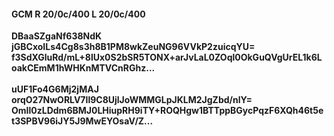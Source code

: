 #### GCM R 20/0c/400 L 20/0c/400
**DBaaSZgaNf638NdK**<br/>**jGBCxoILs4Cg8s3h8B1PM8wkZeuNG96VVkP2zuicqYU=**<br/>**f3SdXGluRd/mL+8lUx0S2bSR5TONX+arJvLaL0ZOql0OkGuQVgUrEL1k6LoakCEmM1hWHKnMTVCnRGhz...**<br/><br/>
**uUF1Fo4G6Mj2jMAJ**<br/>**orqO27NwORLV7Il9C8UjlJoWMMGLpJKLM2JgZbd/nlY=**<br/>**OmIl0zLDdm6BMJ0LHiupRH9iTY+ROQHgw1BTTppBGycPqzF6XQh46t5et3SPBV96iJY5J9MwEYOsaV/Z...**